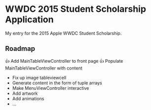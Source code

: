 # WWDC 2015 Student Scholarship Application

My entry for the 2015 Apple WWDC Student Scholarship. 

## Roadmap
👍 Add MainTableViewController to front page
👍 Populate MainTableViewController with content
- Fix up image tableviewcell
- Generate content in the form of tuple arrays
- Make MenuViewController interactive
- Add artwork
- Add animations
- … 